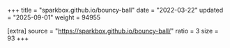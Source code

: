 +++
title = "sparkbox.github.io/bouncy-ball"
date = "2022-03-22"
updated = "2025-09-01"
weight = 94955

[extra]
source = "https://sparkbox.github.io/bouncy-ball/"
ratio = 3
size = 93
+++
